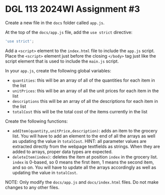 # DGL 113 2024WI Assignment #3

Create a new file in the `docs` folder called `app.js`.

At the top of the `docs/app.js` file, add the `use strict` directive:

```javascript
'use strict';
```

Add a `<script>` element to the `index.html` file to include the `app.js` script.
Place the `<script>` element just before the closing `</body>` tag just like
the script element that is used to include the `main.js` script.

In your `app.js`, create the following global variables:

- `quantities`: this will be an array of all of the quantities
  for each item in the list
- `unitPrices`: this will be an array of all the unit prices
  for each item in the list
- `descriptions` this will be an array of all the descriptions
  for each item in the list
- `totalCost` this will be the total cost of the items currently
  in the list

Create the following functions:

- `addItem(quantity,unitPrice,description)`: adds an item to the grocery list.
  You will have to add an element to the end of all the arrays as well as
  updating the value in `totalCost`. HINT: all parameter values are extracted
  directly from the webpage textfields as strings. When they are added to
  arrays, proper data types are expected.
- `deleteItem(index)`: deletes the item at position `index` in the grocery list.
  `index` is 0-based, so 0 means the first item, 1 means the second item, and
  so on. You will have to update all the arrays accordingly as well as
  updating the value in `totalCost`.

NOTE: Only modify the `docs/app.js` and `docs/index.html` files.
Do not make changes to any other files.
